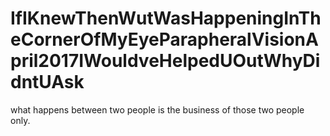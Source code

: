 # IfIKnewThenWutWasHappeningInTheCornerOfMyEyeParapheralVisionApril2017IWouldveHelpedUOutWhyDidntUAsk

what happens between two people is the business of those two people only.
